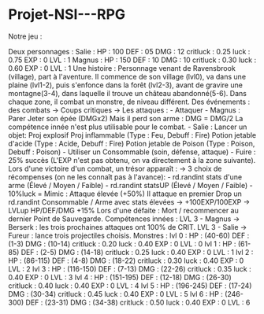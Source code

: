 # Projet-NSI---RPG
Notre jeu :

Deux personnages : 
   Salie  : HP : 100   DEF : 05   DMG : 12   critluck : 0.25   luck : 0.75   EXP : 0   LVL : 1
   Magnus : HP : 150   DEF : 10   DMG : 10   critluck : 0.30   luck : 0.60   EXP : 0   LVL : 1
Une histoire : Personnage venant de Ravensbrook (village), part à l'aventure. Il commence de son village (lvl0), va dans une plaine (lvl1-2), puis s'enfonce dans la forêt (lvl2-3), avant de gravire une montagne(3-4), dans laquelle il trouve un château abandonné(5-6). Dans chaque zone, il combat un monstre, de niveau différent.
Des événements : des combats
  -> Coups critiques
	-> Les attaques :
		- Attaquer
		- Magnus :
  			Parer
     			Jeter son épée (DMGx2) Mais il perd son arme :
			   DMG = DMG/2
      			   La compétence innée n'est plus utilisable pour le combat.
		- Salie :
  			Lancer un objet:
  			   Proj explosif
     			   Proj inflammable (Type : Feu, Debuff : Fire)
	   		   Potion jetable d'acide (Type : Acide, Debuff : Fire)
			   Potion jetable de Poison (Type : Poison, Debuff : Poison)
		- Utiliser un Consommable (soin, défense, attaque)
		- Fuire : 25% succès (L'EXP n'est pas obtenu, on va directement à la zone suivante).
	Lors d'une victoire d'un combat, un trésor apparaît :
		-> 3 choix de récompenses (on ne les connaît pas à l'avance):
			- rd.randint stats d'une arme (Élevé / Moyen / Faible)
			- rd.randint statsUP (Élevé / Moyen / Faible)
			- 10%luck = Mimic :
			   Attaque élevée (+50%)
        		   Il attaque en premier
		    Drop un rd.randint Consommable / Arme avec stats élevées
		-> +100EXP/100EXP -> LVLup HP/DEF/DMG +15%
	Lors d'une défaite : Mort / recommencer au dernier Point de Sauvegarde.
Compétences innées :
	LVL 3 - Magnus -> Berserk : les trois prochaines attaques ont 100% de CRIT.
 	LVL 3 - Salie -> Fureur : lance trois projectiles choisis.
Monstres :
	lvl 0 : HP : (40-60)     DEF : (1-3)     DMG : (10-14)   critluck : 0.20   luck : 0.40   EXP : 0   LVL : 0
 	lvl 1 : HP : (61-85)     DEF : (2-5)     DMG : (14-18)   critluck : 0.25   luck : 0.40   EXP : 0   LVL : 1
   	lvl 2 : HP : (86-115)    DEF : (4-8)     DMG : (18-22)   critluck : 0.30   luck : 0.40   EXP : 0   LVL : 2
 	lvl 3 : HP : (116-150)   DEF : (7-13)    DMG : (22-26)   critluck : 0.35   luck : 0.40   EXP : 0   LVL : 3
 	lvl 4 : HP : (151-195)   DEF : (12-18)   DMG : (26-30)   critluck : 0.40   luck : 0.40   EXP : 0   LVL : 4
 	lvl 5 : HP : (196-245)   DEF : (17-24)   DMG : (30-34)   critluck : 0.45   luck : 0.40   EXP : 0   LVL : 5
 	lvl 6 : HP : (246-300)   DEF : (23-31)   DMG : (34-38)   critluck : 0.50   luck : 0.40   EXP : 0   LVL : 6
